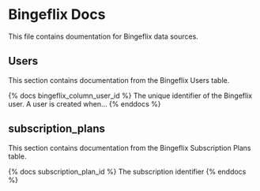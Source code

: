 # Bingeflix Docs
This file contains doumentation for Bingeflix data sources.

## Users
This section contains documentation from the Bingeflix Users table.

{% docs bingeflix_column_user_id %}
The unique identifier of the Bingeflix user. A user is created when...
{% enddocs %}

## subscription_plans
This section contains documentation from the Bingeflix Subscription Plans table.

{% docs subscription_plan_id %}
The subscription identifier
{% enddocs %}
